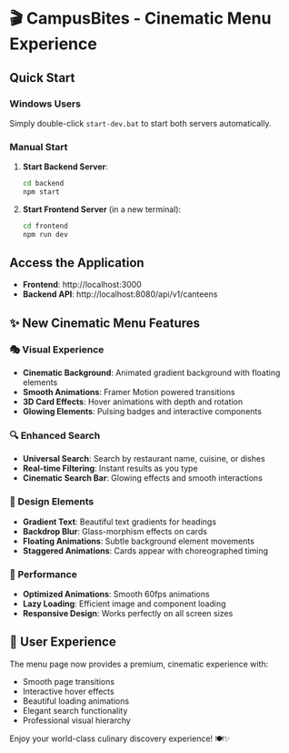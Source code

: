 # 🎬 CampusBites - Cinematic Menu Experience

## Quick Start

### Windows Users

Simply double-click `start-dev.bat` to start both servers automatically.

### Manual Start

1. **Start Backend Server**:

   ```bash
   cd backend
   npm start
   ```

2. **Start Frontend Server** (in a new terminal):
   ```bash
   cd frontend
   npm run dev
   ```

## Access the Application

- **Frontend**: http://localhost:3000
- **Backend API**: http://localhost:8080/api/v1/canteens

## ✨ New Cinematic Menu Features

### 🎭 Visual Experience

- **Cinematic Background**: Animated gradient background with floating elements
- **Smooth Animations**: Framer Motion powered transitions
- **3D Card Effects**: Hover animations with depth and rotation
- **Glowing Elements**: Pulsing badges and interactive components

### 🔍 Enhanced Search

- **Universal Search**: Search by restaurant name, cuisine, or dishes
- **Real-time Filtering**: Instant results as you type
- **Cinematic Search Bar**: Glowing effects and smooth interactions

### 🎨 Design Elements

- **Gradient Text**: Beautiful text gradients for headings
- **Backdrop Blur**: Glass-morphism effects on cards
- **Floating Animations**: Subtle background element movements
- **Staggered Animations**: Cards appear with choreographed timing

### 🚀 Performance

- **Optimized Animations**: Smooth 60fps animations
- **Lazy Loading**: Efficient image and component loading
- **Responsive Design**: Works perfectly on all screen sizes

## 🎯 User Experience

The menu page now provides a premium, cinematic experience with:

- Smooth page transitions
- Interactive hover effects
- Beautiful loading animations
- Elegant search functionality
- Professional visual hierarchy

Enjoy your world-class culinary discovery experience! 🍽️✨
